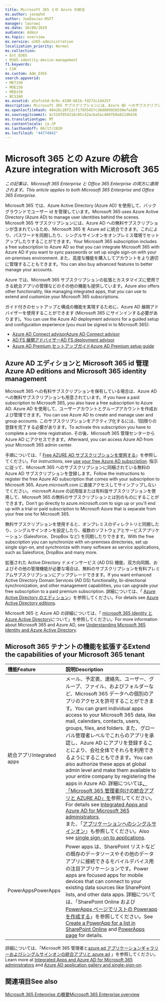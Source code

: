 ```yaml
---
title: Microsoft 365 との Azure の統合
ms.author: josephd
author: JoeDavies-MSFT
manager: laurawi
ms.date: 10/09/2019
audience: Admin
ms.topic: overview
ms.service: o365-administration
localization_priority: Normal
ms.collection:
- Ent_O365
- M365-identity-device-management
f1.keywords:
- CSH
ms.custom: Adm_O365
search.appverid:
- MET150
- MOE150
- MED150
- BCS160
ms.assetid: a5efce5d-9c9c-4190-b61b-fd273c1d425f
description: Microsoft 365 サブスクリプションには、Azure AD へのサブスクリプションが含まれています。 オンプレミス環境でのパスワード同期またはシングルサインオンを行う場合は、Microsoft 365 を Azure AD と統合します。
ms.openlocfilehash: 40426c20f12cf17955457c38d809926550efa188
ms.sourcegitcommit: 4c519f054216c05c42acba5ac460fb9a821d6436
ms.translationtype: MT
ms.contentlocale: ja-JP
ms.lasthandoff: 06/17/2020
ms.locfileid: "44774842"
---
```

# <a name="azure-integration-with-microsoft-365"></a><span data-ttu-id="99a61-104">Microsoft 365 との Azure の統合</span><span class="sxs-lookup"><span data-stu-id="99a61-104">Azure integration with Microsoft 365</span></span>

<span data-ttu-id="99a61-105">*この記事は、Microsoft 365 Enterprise と Office 365 Enterprise の両方に適用されます。*</span><span class="sxs-lookup"><span data-stu-id="99a61-105">*This article applies to both Microsoft 365 Enterprise and Office 365 Enterprise.*</span></span>

<span data-ttu-id="99a61-106">Microsoft 365 では、Azure Active Directory (Azure AD) を使用して、バックグラウンドでユーザー id を管理しています。</span><span class="sxs-lookup"><span data-stu-id="99a61-106">Microsoft 365 uses Azure Active Directory (Azure AD) to manage user identities behind the scenes.</span></span> <span data-ttu-id="99a61-107">Microsoft 365 サブスクリプションには、Azure AD への無料サブスクリプションが含まれているため、Microsoft 365 を Azure ad に統合できます。これにより、パスワードを同期したり、シングルサインオンをオンプレミス環境でセットアップしたりすることができます。</span><span class="sxs-lookup"><span data-stu-id="99a61-107">Your Microsoft 365 subscription includes a free subscription to Azure AD so that you can integrate Microsoft 365 with Azure AD if you want to sync passwords or set up single sign-on with your on-premises environment.</span></span> <span data-ttu-id="99a61-108">また、高度な機能を購入してアカウントをより適切に管理することもできます。</span><span class="sxs-lookup"><span data-stu-id="99a61-108">You can also buy advanced features to better manage your accounts.</span></span>
  
<span data-ttu-id="99a61-109">Azure では、Microsoft 365 サブスクリプションの拡張とカスタマイズに使用できる統合アプリの管理などのその他の機能も提供しています。</span><span class="sxs-lookup"><span data-stu-id="99a61-109">Azure also offers other functionality, like managing integrated apps, that you can use to extend and customize your Microsoft 365 subscriptions.</span></span>
  
<span data-ttu-id="99a61-110">ガイド付きのセットアップと構成の機能を実現するために、Azure AD 展開アドバイザーを使用することができます (Microsoft 365 にサインインする必要があります)。</span><span class="sxs-lookup"><span data-stu-id="99a61-110">You can use the Azure AD deployment advisors for a guided setup and configuration experience (you must be signed in to Microsoft 365):</span></span>

 - [<span data-ttu-id="99a61-111">Azure AD Connect advisor</span><span class="sxs-lookup"><span data-stu-id="99a61-111">Azure AD Connect advisor</span></span>](https://aka.ms/aadconnectpwsync)
 - [<span data-ttu-id="99a61-112">AD FS 展開アドバイザー</span><span class="sxs-lookup"><span data-stu-id="99a61-112">AD FS deployment advisor</span></span>](https://aka.ms/adfsguidance)
 - [<span data-ttu-id="99a61-113">Azure AD Premium セットアップガイド</span><span class="sxs-lookup"><span data-stu-id="99a61-113">Azure AD Premium setup guide</span></span>](https://aka.ms/aadpguidance)
  
## <a name="azure-ad-editions-and-microsoft-365-identity-management"></a><span data-ttu-id="99a61-114">Azure AD エディションと Microsoft 365 id 管理</span><span class="sxs-lookup"><span data-stu-id="99a61-114">Azure AD editions and Microsoft 365 identity management</span></span>

<span data-ttu-id="99a61-115">Microsoft 365 への有料サブスクリプションを保有している場合は、Azure AD への無料サブスクリプションも用意されています。</span><span class="sxs-lookup"><span data-stu-id="99a61-115">If you have a paid subscription to Microsoft 365, you also have a free subscription to Azure AD.</span></span> <span data-ttu-id="99a61-116">Azure AD を使用して、ユーザーアカウントとグループアカウントを作成および管理できます。</span><span class="sxs-lookup"><span data-stu-id="99a61-116">You can use Azure AD to create and manage user and group accounts.</span></span> <span data-ttu-id="99a61-117">このサブスクリプションをアクティブ化するには、1回限りの登録を完了する必要があります。</span><span class="sxs-lookup"><span data-stu-id="99a61-117">To activate this subscription you have to complete a one-time registration.</span></span> <span data-ttu-id="99a61-118">その後、Microsoft 365 管理センターから Azure AD にアクセスできます。</span><span class="sxs-lookup"><span data-stu-id="99a61-118">Afterward, you can access Azure AD from your Microsoft 365 admin center.</span></span> 

<span data-ttu-id="99a61-119">手順については、「 [Free AZURE AD サブスクリプションを使用する](https://go.microsoft.com/fwlink/p/?LinkId=617127)」を参照してください。</span><span class="sxs-lookup"><span data-stu-id="99a61-119">For instructions, see [use your free Azure AD subscription](https://go.microsoft.com/fwlink/p/?LinkId=617127).</span></span> <span data-ttu-id="99a61-120">指示に従って、Microsoft 365 へのサブスクリプションに同梱されている無料の Azure AD サブスクリプションを登録します。</span><span class="sxs-lookup"><span data-stu-id="99a61-120">Follow the instructions to register the free Azure AD subscription that comes with your subscription to Microsoft 365.</span></span> <span data-ttu-id="99a61-121">Azure.microsoft.com に直接アクセスしてサインアップしないでください。 microsoft Azure の試用版または有料版サブスクリプションを使用して、Microsoft 365 の無料のサブスクリプションとは別のものにすることができます。</span><span class="sxs-lookup"><span data-stu-id="99a61-121">Don't go directly to azure.microsoft.com to sign up or you'll end up with a trial or paid subscription to Microsoft Azure that is separate from your free one for Microsoft 365.</span></span> 
  
<span data-ttu-id="99a61-122">無料サブスクリプションを使用すると、オンプレミスのディレクトリと同期したり、シングルサインオンを設定したり、複数のソフトウェアとサービスアプリケーション (Salesforce、DropBox など) を同期したりできます。</span><span class="sxs-lookup"><span data-stu-id="99a61-122">With the free subscription you can synchronize with on-premises directories, set up single sign-on, and synchronize with many software as service applications, such as Salesforce, DropBox and many more.</span></span>
  
<span data-ttu-id="99a61-123">拡張された Active Directory ドメインサービス (AD DS) 機能、双方向同期、およびその他の管理機能が必要な場合は、無料のサブスクリプションを有料プレミアムサブスクリプションにアップグレードできます。</span><span class="sxs-lookup"><span data-stu-id="99a61-123">If you want enhanced Active Directory Domain Services (AD DS) functionality, bi-directional synchronization, and other management capabilities, you can upgrade your free subscription to a paid premium subscription.</span></span> <span data-ttu-id="99a61-124">詳細については、「 [Azure Active Directory のエディション](https://azure.microsoft.com/pricing/details/active-directory/)」を参照してください。</span><span class="sxs-lookup"><span data-stu-id="99a61-124">For details see [Azure Active Directory editions](https://azure.microsoft.com/pricing/details/active-directory/).</span></span>
  
<span data-ttu-id="99a61-125">Microsoft 365 と Azure AD の詳細については、「 [microsoft 365 Identity と Azure Active Directory](about-office-365-identity.md)について」を参照してください。</span><span class="sxs-lookup"><span data-stu-id="99a61-125">For more information about Microsoft 365 and Azure AD, see [Understanding Microsoft 365 Identity and Azure Active Directory](about-office-365-identity.md).</span></span>
  
## <a name="extend-the-capabilities-of-your-microsoft-365-tenant"></a><span data-ttu-id="99a61-126">Microsoft 365 テナントの機能を拡張する</span><span class="sxs-lookup"><span data-stu-id="99a61-126">Extend the capabilities of your Microsoft 365 tenant</span></span>

|<span data-ttu-id="99a61-127">**機能**</span><span class="sxs-lookup"><span data-stu-id="99a61-127">**Feature**</span></span>|<span data-ttu-id="99a61-128">**説明**</span><span class="sxs-lookup"><span data-stu-id="99a61-128">**Description**</span></span>|
|:-----|:-----|
|<span data-ttu-id="99a61-129">統合アプリ</span><span class="sxs-lookup"><span data-stu-id="99a61-129">Integrated apps</span></span>  <br/> |<span data-ttu-id="99a61-130">メール、予定表、連絡先、ユーザー、グループ、ファイル、およびフォルダーなど、Microsoft 365 データへの個別のアプリのアクセスを許可することができます。</span><span class="sxs-lookup"><span data-stu-id="99a61-130">You can grant individual apps access to your Microsoft 365 data, like mail, calendars, contacts, users, groups, files, and folders.</span></span> <span data-ttu-id="99a61-131">また、グローバル管理者レベルでこれらのアプリを承認し、Azure AD にアプリを登録することにより、会社全体でそれらを利用できるようにすることもできます。</span><span class="sxs-lookup"><span data-stu-id="99a61-131">You can also authorize these apps at global admin level and make them available to your entire company by registering the apps in Azure AD.</span></span> <span data-ttu-id="99a61-132">詳細については[、「Microsoft 365 管理者向けの統合アプリと AZURE AD」を](https://support.office.com/article/cb2250e3-451e-416f-bf4e-363549652c2a)参照してください。</span><span class="sxs-lookup"><span data-stu-id="99a61-132">For details see [Integrated Apps and Azure AD for Microsoft 365 administrators](https://support.office.com/article/cb2250e3-451e-416f-bf4e-363549652c2a).</span></span>  <br/> <span data-ttu-id="99a61-133">また、「[アプリケーションへのシングルサインオン](https://go.microsoft.com/fwlink/p/?LinkId=698604)」も参照してください。</span><span class="sxs-lookup"><span data-stu-id="99a61-133">Also see [single sign-on to applications](https://go.microsoft.com/fwlink/p/?LinkId=698604).</span></span>  <br/> |
|<span data-ttu-id="99a61-134">PowerApps</span><span class="sxs-lookup"><span data-stu-id="99a61-134">PowerApps</span></span>  <br/> | <span data-ttu-id="99a61-135">Power apps は、SharePoint リストなどの既存のデータソースやその他のデータアプリに接続できるモバイルデバイス用の注目アプリケーションです。</span><span class="sxs-lookup"><span data-stu-id="99a61-135">Power apps are focused apps for mobile devices that can connect to your existing data sources like SharePoint lists, and other data apps.</span></span> <span data-ttu-id="99a61-136">詳細については、「SharePoint Online および[PowerApps ページ](https://powerapps.microsoft.com/)[でリストの Powerapp を作成する](https://support.office.com/article/9338b2d2-67ac-4b81-8e67-97da27e5e9ab)」を参照してください。</span><span class="sxs-lookup"><span data-stu-id="99a61-136">See [Create a PowerApp for a list in SharePoint Online](https://support.office.com/article/9338b2d2-67ac-4b81-8e67-97da27e5e9ab) and [PowerApps page](https://powerapps.microsoft.com/) for details.</span></span>  <br/> |
   
<span data-ttu-id="99a61-137">詳細については、「Microsoft 365 管理者と[azure ad アプリケーションギャラリーおよびシングルサインオン](https://docs.microsoft.com/azure/active-directory/manage-apps/what-is-single-sign-on)[の統合アプリと azure ad](integrated-apps-and-azure-ads.md) 」を参照してください。</span><span class="sxs-lookup"><span data-stu-id="99a61-137">Learn more at [Integrated Apps and Azure AD for Microsoft 365 administrators](integrated-apps-and-azure-ads.md) and [Azure AD application gallery and single-sign-on](https://docs.microsoft.com/azure/active-directory/manage-apps/what-is-single-sign-on).</span></span>

## <a name="see-also"></a><span data-ttu-id="99a61-138">関連項目</span><span class="sxs-lookup"><span data-stu-id="99a61-138">See also</span></span>

[<span data-ttu-id="99a61-139">Microsoft 365 Enterprise の概要</span><span class="sxs-lookup"><span data-stu-id="99a61-139">Microsoft 365 Enterprise overview</span></span>](https://docs.microsoft.com/microsoft-365/enterprise/microsoft-365-overview)
